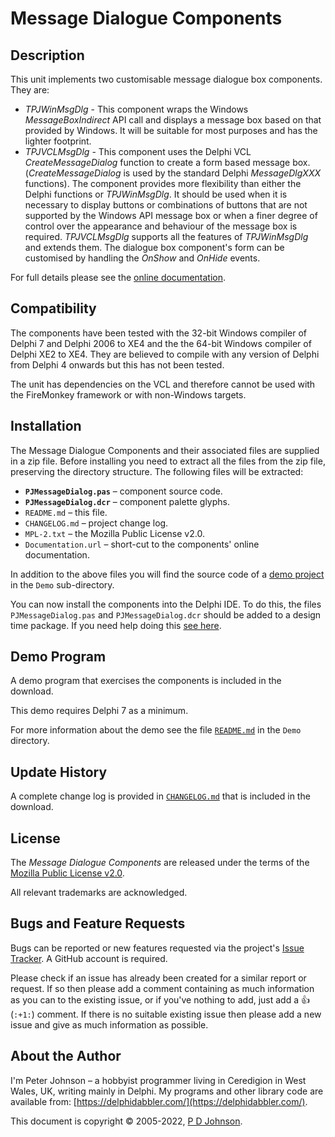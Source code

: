# Message Dialogue Components

## Description

This unit implements two customisable message dialogue box components. They are:

* _TPJWinMsgDlg_ - This component wraps the Windows _MessageBoxIndirect_ API call and displays a message box based on that provided by Windows. It will be suitable for most purposes and has the lighter footprint.
* _TPJVCLMsgDlg_ - This component uses the Delphi VCL _CreateMessageDialog_ function to create a form based message box. (_CreateMessageDialog_ is used by the standard Delphi _MessageDlgXXX_ functions). The component provides more flexibility than either the Delphi functions or _TPJWinMsgDlg_. It should be used when it is necessary to display buttons or combinations of buttons that are not supported by the Windows API message box or when a finer degree of control over the appearance and behaviour of the message box is required. _TPJVCLMsgDlg_ supports all the features of _TPJWinMsgDlg_ and extends them. The dialogue box component's form can be customised by handling the _OnShow_ and _OnHide_ events.

For full details please see the [online documentation](https://delphidabbler.com/url/msgdlg-docs).

## Compatibility

The components have been tested with the 32-bit Windows compiler of Delphi 7 and Delphi 2006 to XE4 and the the 64-bit Windows compiler of Delphi XE2 to XE4. They are believed to compile with any version of Delphi from Delphi 4 onwards but this has not been tested.

The unit has dependencies on the VCL and therefore cannot be used with the FireMonkey framework or with non-Windows targets.

## Installation

The Message Dialogue Components and their associated files are supplied in a zip file. Before installing you need to extract all the files from the zip file, preserving the directory structure. The following files will be extracted:

* **`PJMessageDialog.pas`** – component source code.
* **`PJMessageDialog.dcr`** – component palette glyphs.
* `README.md` – this file.
* `CHANGELOG.md` – project change log.
* `MPL-2.txt` – the Mozilla Public License v2.0.
* `Documentation.url` – short-cut to the components' online documentation.

In addition to the above files you will find the source code of a [demo project](#demo-program) in the `Demo` sub-directory.

You can now install the components into the Delphi IDE. To do this, the files `PJMessageDialog.pas` and `PJMessageDialog.dcr` should be added to a design time package. If you need help doing this [see here](https://delphidabbler.com/url/install-comp).

## Demo Program

A demo program that exercises the components is included in the download.

This demo requires Delphi 7 as a minimum.

For more information about the demo see the file [`README.md`](https://github.com/ddablib/msgdlg/blob/main/Demo/README.md) in the `Demo` directory.

## Update History

A complete change log is provided in [`CHANGELOG.md`](https://github.com/ddablib/msgdlg/blob/main/CHANGELOG.md) that is included in the download.

## License

The _Message Dialogue Components_ are released under the terms of the [Mozilla Public License v2.0](https://www.mozilla.org/MPL/2.0/).

All relevant trademarks are acknowledged.

## Bugs and Feature Requests

Bugs can be reported or new features requested via the project's [Issue Tracker](https://github.com/ddablib/msgdlg/issues). A GitHub account is required.

Please check if an issue has already been created for a similar report or request. If so then please add a comment containing as much information as you can to the existing issue, or if you've nothing to add, just add a :+1: (`:+1:`) comment. If there is no suitable existing issue then please add a new issue and give as much information as possible.

## About the Author

I'm Peter Johnson – a hobbyist programmer living in Ceredigion in West Wales, UK, writing mainly in Delphi. My programs and other library code are available from: [https://delphidabbler.com/](https://delphidabbler.com/).

This document is copyright © 2005-2022, [P D Johnson](https://gravatar.com/delphidabbler).

